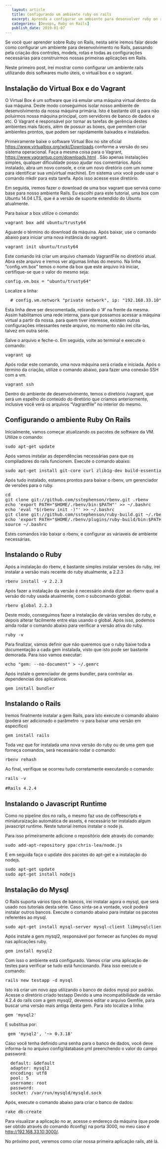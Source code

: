 ```yaml
---
   layout: article
   title: Configurando um ambiente ruby on rails
   excerpt: Aprenda a configurar um ambiente para desenvolver ruby on rails com vagrant
   categories: [Devops, Ruby on Rails]
   publish_date: 2019-01-07
---
```


Se você quer aprender sobre Ruby on Rails, nesta série iremos falar desde como configurar um ambiente para desenvolvimento no Rails, passando pela criação dos controles, models, rotas e todas as configurações necessárias para construirmos nossas primeiras aplicações em Rails. 

Neste primeiro post, irei mostrar como configurar um ambiente rails utilizando dois softwares muito úteis, o virtual box e o vagrant.

## Instalação do Virtual Box e do Vagrant

O Virtual Box é um software que irá emular uma máquina virtual dentro da sua máquina. Deste modo conseguimos isolar nosso ambiente de desenvolvimento da nossa máquina primária. Isto é bastante útil q para não poluirmos nossa máquina principal, com servidores de banco de dados e etc. O Vagrant é responsável por tornar as tarefas de gerência destes ambientes mais fáceis, além de possuir as boxes, que permitem criar ambientes prontos, que podem ser rapidamente baixados e instalados. 

Primeiramente baixe o software Virtual Box no site oficial https://www.virtualbox.org/wiki/Downloads conforme a versão do seu sistema operacional. Faça a mesma coisa para o Vagrant, https://www.vagrantup.com/downloads.html . São apenas instalações simples, qualquer dificuldade posso ajudar nos comentários. Após instalado, abra um novo console, e crie um novo diretório com um nome para identificar sua vm(virtual machine). Em sistema unix você pode usar o comando mkdir para esta tarefa. Após isso acesse esse diretório.

Em seguida, iremos fazer o download de uma box vagrant que servirá como base para nosso ambiente Rails. Eu escolhi para este tutorial, uma box com Ubuntu 14.04 LTS, que é a versão de suporte extendido do Ubuntu atualmente.

Para baixar a box utilize o comando:

<pre>vagrant box add ubuntu/trusty64</pre>

Aguarde o término do download da máquina. Após baixar, use o comando abaixo para iniciar uma nova instância do vagrant.

<pre>vagrant init ubuntu/trusty64</pre>

Este comando irá criar um arquivo chamado VagrantFile no diretório atual. Abra este arquivo e iremos ver algumas linhas do mesmo. Na linha “config.vm.box” temos o nome da box que este arquivo irá iniciar, certifique-se que o valor do mesmo seja:

<pre>config.vm.box = "ubuntu/trusty64"</pre>

Localize a linha:

<pre>  # config.vm.network "private_network", ip: "192.168.33.10"</pre>

Esta linha deve ser descomentada, retirando o ‘#’ na frente da mesma. Assim habilitamos uma rede interna, para que possamos acessar a máquina virtual a partir da nossa. para quem tiver interesse, existem outras configurações intessantes neste arquivo, no momento não irei cita-las, talvez em outra série.

Salve o arquivo e feche-o. Em seguida, volte ao terminal e execute o comando:

<pre>vagrant up</pre>

Após rodar este comando, uma nova máquina será criada e iniciada. Após o término da criação, utilize o comando abaixo, para fazer uma conexão SSH com a vm.

<pre>vagrant ssh</pre>

Dentro do ambiente de desenvolvimento, temos o diretório /vagrant, que será um espelho do conteúdo do diretório que criamos anteriormente, inclusive você verá os arquivos “Vagrantfile” no interior do mesmo.

## Configurando o ambiente Ruby On Rails

Inicialmente, vamos começar atualizando os pacotes de software da VM. Utilize o comando:

<pre>sudo apt-get update</pre>

Após vamos instalar as dependências necessárias para que os compiladores do rails funcionem. Execute o comando abaixo:

<pre>sudo apt-get install git-core curl zlib1g-dev build-essential libssl-dev libreadline-dev libyaml-dev libsqlite3-dev sqlite3 libxml2-dev libxslt1-dev libcurl4-openssl-dev python-software-properties libffi-dev -y</pre>

Após tudo instalado, estamos prontos para baixar o rbenv, um gerenciador de versões para o ruby.

<pre>
cd
git clone git://github.com/sstephenson/rbenv.git .rbenv
echo 'export PATH="$HOME/.rbenv/bin:$PATH"' >> ~/.bashrc
echo 'eval "$(rbenv init -)"' >> ~/.bashrc
git clone git://github.com/sstephenson/ruby-build.git ~/.rbenv/plugins/ruby-build
echo 'export PATH="$HOME/.rbenv/plugins/ruby-build/bin:$PATH"' >> ~/.bashrc
source ~/.bashrc
</pre>

Estes comandos irão baixar o rbenv, e configurar as váriaveis de ambiente necessárias.

## Instalando o Ruby

Após a instalação do rbenv, é bastante simples instalar versões do ruby, irei instalar a versão mais recente do ruby atualmente, a 2.2.3

<pre>rbenv install -v 2.2.3</pre>

Após fazer a instalação da versão é necessário ainda dizer ao rbenv qual a versão do ruby usada atualmente, com o subcomando global.

<pre>rbenv global 2.2.3</pre>

Deste modo, conseguimos fazer a instalação de várias versões do ruby, e depois alterar facilmente entre elas usando o global.
Após isso, podemos ainda rodar o comando abaixo para verificar a versão ativa do ruby.

<pre>ruby -v</pre>

Para finalizar, vamos definir que não queremos que o ruby baixe toda a documentação a cada gem instalada, visto que isto pode ser bastante demorada. Para isso vamos executar:

<pre>echo "gem: --no-document" > ~/.gemrc</pre>

Após instale o gerenciador de gems bundler, para controlar as dependencias dos aplicativos.

<pre>gem install bundler</pre>

## Instalando o Rails

Iremos finalmente instalar a gem Rails, para isto execute o comando abaixo (poderá ser adicionado o parâmetro -v para baixar uma versão em especifico)

<pre>gem install rails</pre>

Toda vez que for instalada uma nova versão do ruby ou de uma gem que forneça comandos, será necessário rodar o comando:

<pre>rbenv rehash</pre>

Ao final, verifique se ocorreu tudo corretamente executando o comando:

<pre>
rails -v

#Rails 4.2.4
</pre>

## Instalando o Javascript Runtime

Como no pipeline dos no rails, o mesmo faz uso de coffeescripts e miniaturaização automática de assets, é necessário ter instalado algum javascript runtime. Neste tutorial iremos instalar o node js.

Para isso primeiramente adicione o repositório dele através do comando:

<pre>sudo add-apt-repository ppa:chris-lea/node.js</pre>

E em seguida faça o update dos pacotes do apt-get e a instalação do nodejs.

<pre>
sudo apt-get update
sudo apt-get install nodejs
</pre>

## Instalação do Mysql

O Rails suporta vários tipos de bancos, irei instalar agora o mysql, que será usado nos tutoriais desta série. Caso sinta-se a vontade, você poderá instalar outros bancos. Execute o comando abaixo para instalar os pacotes referentes ao mysql.

<pre>sudo apt-get install mysql-server mysql-client libmysqlclient-dev</pre>

Após instale a gem mysql2, responsável por fornecer as funções do mysql nas aplicações ruby.

<pre>gem install mysql2</pre>

Com isso o ambiente está configurado. Vamos criar uma aplicação de testes para verificar se tudo está funcionando. Para isso execute o comando:

<pre>rails new testapp -d mysql</pre>

Isto irá criar um novo app utilizando o banco de dados mysql por padrão.
Acesse o diretório criado testapp
Devido a uma incompatibilidade da versão 4.2.4 do rails com a gem mysql2, devemos editar o arquivo Gemfile, para buscar uma versão mais antiga desta gem. Para isto localize a linha:


<pre>gem 'mysql2'</pre>

E substitua por:

<pre> gem 'mysql2', '~> 0.3.18'</pre>

Caso você tenha definido uma senha para o banco de dados, você deve informa-la no arquivo config/database.yml preenchendo o valor do campo password:

<pre>
  default: &default
  adapter: mysql2
  encoding: utf8
  pool: 5
  username: root
  password:
  socket: /var/run/mysqld/mysqld.sock
</pre>

Após, execute o comando abaixo para criar o banco de dados:

<pre>rake db:create</pre>

Para visualizar a aplicação no ar, acesse o endereço da máquina (que pode ser obtido através do comando ifconfig) na porta 3000, no meu caso é http://192.168.33.10:3000/.

No próximo post, veremos como criar nossa primeira aplicação rails, até lá.